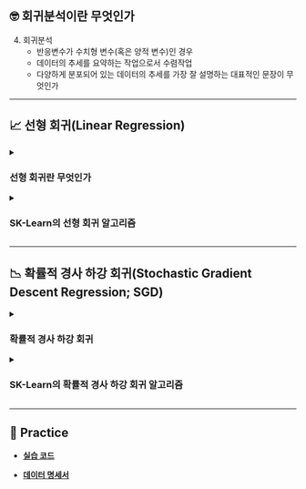 ## 🤓 회귀분석이란 무엇인가

4. 회귀분석
    - 반응변수가 수치형 변수(혹은 양적 변수)인 경우
    - 데이터의 추세를 요약하는 작업으로서 수렴작업
    - 다양하게 분포되어 있는 데이터의 추세를 가장 잘 설명하는 대표적인 문장이 무엇인가

---

## 📈 선형 회귀(Linear Regression)

<details><summary><h3>선형 회귀란 무엇인가</h3></summary>

- **정의 : 최소제곱법을 통해 회귀식을 도출하는 알고리즘**

- **최소제곱법(Ordinary Least Squares; OLS)** : 잔차 제곱의 합을 최소화하는 회귀식을 도출하는 방법

- **최소제곱법의 수학적 이해**
    - 임의의 반응변수 $Y$ 가 설명변수 $X$ 와 선형 관계에 있다고 가정하자

    - 샘플 $i$ 에 대하여 반응변수와 설명변수의 회귀식은 다음과 같음
        
        ### $$Y_i=b_1+b_2X_i+e_i$$

        - $b_1$ : 상수항; 설명변수의 영향력이 모두 제거되었을 때 반응변수의 상태
        - $b_2$ : 기울기; 반응변수 $Y_i$ 에 대한 설명변수 $X_i$ 의 영향력
        - $e_i$ : 잔차항; 반응변수의 초기 상태와 설명변수의 영향력의 조합만으로는 설명될 수 없는 항목의 모음

    - 잔차항은 구체적으로 다음을 의미함

        ![image](https://user-images.githubusercontent.com/116495744/221339174-de431950-85c5-4156-afbc-0d3ba0b9c8e4.png)

    - 잔차 제곱의 합을 최소화한다는 것은 다음을 의미함
        
        ### $\min\displaystyle\sum_{i=1}^ne_i^2=\min\sum_{i=1}^n(Y_i-b_1-b_2X_i)^2$

</details>

<details><summary><h3>SK-Learn의 선형 회귀 알고리즘</h3></summary>
    
- **사용 방법**

    ```
    from sklearn.linear_model import LinearRegression
    from sklearn.metrics import r2_score

    # 선형 회귀 알고리즘 인스턴스 생성
    li_reg = LinearRegression()

    # 훈련용 데이터 세트를 통해 인스턴스를 훈련시켜서 모델 설계
    li_reg.fit(X_train, y_train)

    # 평가용 데이터 세트를 통해 예측
    y_predict = li_reg.predict(X_test)
    
    # 대표적인 성능 평가 지표인 결정계수를 통해 성능 평가
    score = r2_score(y_test, y_predict)
    print(score)
    ```

- **주요 하이퍼파라미터**

- **다음의 속성을 통해 훈련된 모델의 정보를 확인할 수 있음**

    - `n_features_in_` : 설명변수의 수
    - `feature_nmaes_in_` : 설명변수명
    - `coef_` : 각 설명변수의 가중치 혹은 기울기
    - `intercept_` : 편향성

</details>

---

## 📉 확률적 경사 하강 회귀(Stochastic Gradient Descent Regression; SGD)

<details><summary><h3>확률적 경사 하강 회귀</h3></summary>

</details>

<details><summary><h3>SK-Learn의 확률적 경사 하강 회귀 알고리즘</h3></summary>

</details>

---

## 📝 Practice

- [**실습 코드**]()

- [**데이터 명세서**]()